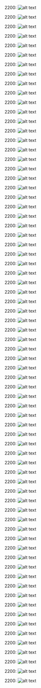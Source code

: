 

2200: 
![alt text](https://github.com/Rockycta/corejava2/blob/master/youtube%20downloaded/26%20String%20Handling/6/Screenshot%20(2200).png)

2200: 
![alt text](https://github.com/Rockycta/corejava2/blob/master/youtube%20downloaded/26%20String%20Handling/6/Screenshot%20(2200).png)

2200: 
![alt text](https://github.com/Rockycta/corejava2/blob/master/youtube%20downloaded/26%20String%20Handling/6/Screenshot%20(2200).png)

2200: 
![alt text](https://github.com/Rockycta/corejava2/blob/master/youtube%20downloaded/26%20String%20Handling/6/Screenshot%20(2200).png)

2200: 
![alt text](https://github.com/Rockycta/corejava2/blob/master/youtube%20downloaded/26%20String%20Handling/6/Screenshot%20(2200).png)


2200: 
![alt text](https://github.com/Rockycta/corejava2/blob/master/youtube%20downloaded/26%20String%20Handling/6/Screenshot%20(2200).png)


2200: 
![alt text](https://github.com/Rockycta/corejava2/blob/master/youtube%20downloaded/26%20String%20Handling/6/Screenshot%20(2200).png)

2200: 
![alt text](https://github.com/Rockycta/corejava2/blob/master/youtube%20downloaded/26%20String%20Handling/6/Screenshot%20(2200).png)

2200: 
![alt text](https://github.com/Rockycta/corejava2/blob/master/youtube%20downloaded/26%20String%20Handling/6/Screenshot%20(2200).png)


2200: 
![alt text](https://github.com/Rockycta/corejava2/blob/master/youtube%20downloaded/26%20String%20Handling/6/Screenshot%20(2200).png)

2200: 
![alt text](https://github.com/Rockycta/corejava2/blob/master/youtube%20downloaded/26%20String%20Handling/6/Screenshot%20(2200).png)


2200: 
![alt text](https://github.com/Rockycta/corejava2/blob/master/youtube%20downloaded/26%20String%20Handling/6/Screenshot%20(2200).png)



2200: 
![alt text](https://github.com/Rockycta/corejava2/blob/master/youtube%20downloaded/26%20String%20Handling/6/Screenshot%20(2200).png)

2200: 
![alt text](https://github.com/Rockycta/corejava2/blob/master/youtube%20downloaded/26%20String%20Handling/6/Screenshot%20(2200).png)

2200: 
![alt text](https://github.com/Rockycta/corejava2/blob/master/youtube%20downloaded/26%20String%20Handling/6/Screenshot%20(2200).png)

2200: 
![alt text](https://github.com/Rockycta/corejava2/blob/master/youtube%20downloaded/26%20String%20Handling/6/Screenshot%20(2200).png)

2200: 
![alt text](https://github.com/Rockycta/corejava2/blob/master/youtube%20downloaded/26%20String%20Handling/6/Screenshot%20(2200).png)


2200: 
![alt text](https://github.com/Rockycta/corejava2/blob/master/youtube%20downloaded/26%20String%20Handling/6/Screenshot%20(2200).png)


2200: 
![alt text](https://github.com/Rockycta/corejava2/blob/master/youtube%20downloaded/26%20String%20Handling/6/Screenshot%20(2200).png)

2200: 
![alt text](https://github.com/Rockycta/corejava2/blob/master/youtube%20downloaded/26%20String%20Handling/6/Screenshot%20(2200).png)

2200: 
![alt text](https://github.com/Rockycta/corejava2/blob/master/youtube%20downloaded/26%20String%20Handling/6/Screenshot%20(2200).png)


2200: 
![alt text](https://github.com/Rockycta/corejava2/blob/master/youtube%20downloaded/26%20String%20Handling/6/Screenshot%20(2200).png)

2200: 
![alt text](https://github.com/Rockycta/corejava2/blob/master/youtube%20downloaded/26%20String%20Handling/6/Screenshot%20(2200).png)


2200: 
![alt text](https://github.com/Rockycta/corejava2/blob/master/youtube%20downloaded/26%20String%20Handling/6/Screenshot%20(2200).png)



2200: 
![alt text](https://github.com/Rockycta/corejava2/blob/master/youtube%20downloaded/26%20String%20Handling/6/Screenshot%20(2200).png)

2200: 
![alt text](https://github.com/Rockycta/corejava2/blob/master/youtube%20downloaded/26%20String%20Handling/6/Screenshot%20(2200).png)

2200: 
![alt text](https://github.com/Rockycta/corejava2/blob/master/youtube%20downloaded/26%20String%20Handling/6/Screenshot%20(2200).png)

2200: 
![alt text](https://github.com/Rockycta/corejava2/blob/master/youtube%20downloaded/26%20String%20Handling/6/Screenshot%20(2200).png)

2200: 
![alt text](https://github.com/Rockycta/corejava2/blob/master/youtube%20downloaded/26%20String%20Handling/6/Screenshot%20(2200).png)


2200: 
![alt text](https://github.com/Rockycta/corejava2/blob/master/youtube%20downloaded/26%20String%20Handling/6/Screenshot%20(2200).png)


2200: 
![alt text](https://github.com/Rockycta/corejava2/blob/master/youtube%20downloaded/26%20String%20Handling/6/Screenshot%20(2200).png)

2200: 
![alt text](https://github.com/Rockycta/corejava2/blob/master/youtube%20downloaded/26%20String%20Handling/6/Screenshot%20(2200).png)

2200: 
![alt text](https://github.com/Rockycta/corejava2/blob/master/youtube%20downloaded/26%20String%20Handling/6/Screenshot%20(2200).png)


2200: 
![alt text](https://github.com/Rockycta/corejava2/blob/master/youtube%20downloaded/26%20String%20Handling/6/Screenshot%20(2200).png)

2200: 
![alt text](https://github.com/Rockycta/corejava2/blob/master/youtube%20downloaded/26%20String%20Handling/6/Screenshot%20(2200).png)


2200: 
![alt text](https://github.com/Rockycta/corejava2/blob/master/youtube%20downloaded/26%20String%20Handling/6/Screenshot%20(2200).png)



2200: 
![alt text](https://github.com/Rockycta/corejava2/blob/master/youtube%20downloaded/26%20String%20Handling/6/Screenshot%20(2200).png)

2200: 
![alt text](https://github.com/Rockycta/corejava2/blob/master/youtube%20downloaded/26%20String%20Handling/6/Screenshot%20(2200).png)

2200: 
![alt text](https://github.com/Rockycta/corejava2/blob/master/youtube%20downloaded/26%20String%20Handling/6/Screenshot%20(2200).png)

2200: 
![alt text](https://github.com/Rockycta/corejava2/blob/master/youtube%20downloaded/26%20String%20Handling/6/Screenshot%20(2200).png)

2200: 
![alt text](https://github.com/Rockycta/corejava2/blob/master/youtube%20downloaded/26%20String%20Handling/6/Screenshot%20(2200).png)


2200: 
![alt text](https://github.com/Rockycta/corejava2/blob/master/youtube%20downloaded/26%20String%20Handling/6/Screenshot%20(2200).png)


2200: 
![alt text](https://github.com/Rockycta/corejava2/blob/master/youtube%20downloaded/26%20String%20Handling/6/Screenshot%20(2200).png)

2200: 
![alt text](https://github.com/Rockycta/corejava2/blob/master/youtube%20downloaded/26%20String%20Handling/6/Screenshot%20(2200).png)

2200: 
![alt text](https://github.com/Rockycta/corejava2/blob/master/youtube%20downloaded/26%20String%20Handling/6/Screenshot%20(2200).png)


2200: 
![alt text](https://github.com/Rockycta/corejava2/blob/master/youtube%20downloaded/26%20String%20Handling/6/Screenshot%20(2200).png)

2200: 
![alt text](https://github.com/Rockycta/corejava2/blob/master/youtube%20downloaded/26%20String%20Handling/6/Screenshot%20(2200).png)


2200: 
![alt text](https://github.com/Rockycta/corejava2/blob/master/youtube%20downloaded/26%20String%20Handling/6/Screenshot%20(2200).png)



2200: 
![alt text](https://github.com/Rockycta/corejava2/blob/master/youtube%20downloaded/26%20String%20Handling/6/Screenshot%20(2200).png)

2200: 
![alt text](https://github.com/Rockycta/corejava2/blob/master/youtube%20downloaded/26%20String%20Handling/6/Screenshot%20(2200).png)

2200: 
![alt text](https://github.com/Rockycta/corejava2/blob/master/youtube%20downloaded/26%20String%20Handling/6/Screenshot%20(2200).png)

2200: 
![alt text](https://github.com/Rockycta/corejava2/blob/master/youtube%20downloaded/26%20String%20Handling/6/Screenshot%20(2200).png)

2200: 
![alt text](https://github.com/Rockycta/corejava2/blob/master/youtube%20downloaded/26%20String%20Handling/6/Screenshot%20(2200).png)


2200: 
![alt text](https://github.com/Rockycta/corejava2/blob/master/youtube%20downloaded/26%20String%20Handling/6/Screenshot%20(2200).png)


2200: 
![alt text](https://github.com/Rockycta/corejava2/blob/master/youtube%20downloaded/26%20String%20Handling/6/Screenshot%20(2200).png)

2200: 
![alt text](https://github.com/Rockycta/corejava2/blob/master/youtube%20downloaded/26%20String%20Handling/6/Screenshot%20(2200).png)

2200: 
![alt text](https://github.com/Rockycta/corejava2/blob/master/youtube%20downloaded/26%20String%20Handling/6/Screenshot%20(2200).png)


2200: 
![alt text](https://github.com/Rockycta/corejava2/blob/master/youtube%20downloaded/26%20String%20Handling/6/Screenshot%20(2200).png)

2200: 
![alt text](https://github.com/Rockycta/corejava2/blob/master/youtube%20downloaded/26%20String%20Handling/6/Screenshot%20(2200).png)


2200: 
![alt text](https://github.com/Rockycta/corejava2/blob/master/youtube%20downloaded/26%20String%20Handling/6/Screenshot%20(2200).png)


2200: 
![alt text](https://github.com/Rockycta/corejava2/blob/master/youtube%20downloaded/26%20String%20Handling/6/Screenshot%20(2200).png)

2200: 
![alt text](https://github.com/Rockycta/corejava2/blob/master/youtube%20downloaded/26%20String%20Handling/6/Screenshot%20(2200).png)

2200: 
![alt text](https://github.com/Rockycta/corejava2/blob/master/youtube%20downloaded/26%20String%20Handling/6/Screenshot%20(2200).png)

2200: 
![alt text](https://github.com/Rockycta/corejava2/blob/master/youtube%20downloaded/26%20String%20Handling/6/Screenshot%20(2200).png)

2200: 
![alt text](https://github.com/Rockycta/corejava2/blob/master/youtube%20downloaded/26%20String%20Handling/6/Screenshot%20(2200).png)


2200: 
![alt text](https://github.com/Rockycta/corejava2/blob/master/youtube%20downloaded/26%20String%20Handling/6/Screenshot%20(2200).png)


2200: 
![alt text](https://github.com/Rockycta/corejava2/blob/master/youtube%20downloaded/26%20String%20Handling/6/Screenshot%20(2200).png)

2200: 
![alt text](https://github.com/Rockycta/corejava2/blob/master/youtube%20downloaded/26%20String%20Handling/6/Screenshot%20(2200).png)

2200: 
![alt text](https://github.com/Rockycta/corejava2/blob/master/youtube%20downloaded/26%20String%20Handling/6/Screenshot%20(2200).png)


2200: 
![alt text](https://github.com/Rockycta/corejava2/blob/master/youtube%20downloaded/26%20String%20Handling/6/Screenshot%20(2200).png)

2200: 
![alt text](https://github.com/Rockycta/corejava2/blob/master/youtube%20downloaded/26%20String%20Handling/6/Screenshot%20(2200).png)


2200: 
![alt text](https://github.com/Rockycta/corejava2/blob/master/youtube%20downloaded/26%20String%20Handling/6/Screenshot%20(2200).png)

